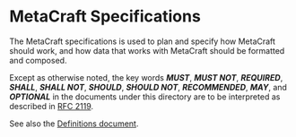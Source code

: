 <!-- SPDX-FileCopyrightText: 2024 WithLithum <WithLithum@outlook.com> -->
<!-- SPDX-License-Identifier: GPL-3.0-or-later -->

# MetaCraft Specifications

The MetaCraft specifications is used to plan and specify how MetaCraft should
work, and how data that works with MetaCraft should be formatted and composed.

Except as otherwise noted, the key words ***MUST***, ***MUST NOT***,
***REQUIRED***, ***SHALL***, ***SHALL NOT***, ***SHOULD***, ***SHOULD NOT***,
***RECOMMENDED***, ***MAY***, and ***OPTIONAL*** in the documents under this
directory are to be interpreted as described in [RFC 2119](https://www.rfc-editor.org/rfc/rfc2119).

See also the [Definitions document](Definitions.md).
